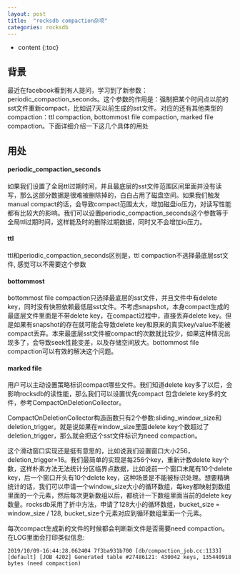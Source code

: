 ```yaml
---
layout: post
title:  "rocksdb compaction杂项"
categories: rocksdb
---
```


* content
{:toc}

## 背景
最近在facebook看到有人提问，学习到了新参数：periodic_compaction_seconds。这个参数的作用是：强制把某个时间点以前的sst文件重新compact，比如说7天以前生成的sst文件。对应的还有其他类型的compaction：ttl compaction, bottommost file compaction, marked file compaction。下面详细介绍一下这几个具体的用处

## 用处

#### periodic_compaction_seconds
如果我们设置了全局ttl过期时间，并且最底层的sst文件范围区间里面并没有读写，那么这部分数据是很难被删除掉的，白白占用了磁盘空间。如果我们触发manual compact的话，会导致compact范围太大，增加磁盘io压力，对读写性能都有比较大的影响。我们可以设置periodic_compaction_seconds这个参数等于全局ttl过期时间，这样能及时的删除过期数据，同时又不会增加io压力。

#### ttl
ttl和periodic_compaction_seconds区别是，ttl compaction不选择最底层sst文件, 感觉可以不需要这个参数

#### bottommost
bottommost file compaction只选择最底层的sst文件，并且文件中有delete key，同时没有快照依赖最低层sst文件。不考虑snapshot，本身compact生成的最底层文件里面是不带delete key，在compact过程中，直接丢弃delete key。但是如果有snapshot的存在就可能会导致delete key和原来的真实key/value不能被compact丢弃。本来最底层sst文件被compact的次数就比较少，如果这种情况出现多了，会导致seek性能变差，以及存储空间放大。bottommost file compaction可以有效的解决这个问题。

#### marked file
用户可以主动设置策略标识compact哪些文件。我们知道delete key多了以后，会影响rocksdb的读性能，那么我们可以设置优先compact 包含delete key多的文件，参考CompactOnDeletionCollector。<br/>

CompactOnDeletionCollector构造函数只有2个参数:sliding_window_size和deletion_trigger。就是说如果在window_size里面delete key个数超过了deletion_trigger，那么就会把这个sst文件标识为need compaction。<br/>

这个滑动窗口实现还是挺有意思的，比如说我们设置窗口大小256，deletion_trigger=16。我们最简单的实现是每256个key，重新计数delete key个数，这样朴素方法无法统计分区临界点数据，比如说前一个窗口末尾有10个delete key，后一个窗口开头有10个delete key，这种场景是不能被标识处理。想要精确统计的话，我们可以申请一个window_size大小的循环数组，每key都映射到数组里面的一个元素，然后每次更新数组以后，都统计一下数组里面当前的delete key数量。rocksdb采用了折中方法，申请了128大小的循环数组，bucket_size = window_size / 128, bucket_size个元素对应到循环数组里面一个元素。<br/>

每次compact生成新的文件的时候都会判断新文件是否需要need compaction。在LOG里面会打印类似信息:
```
2019/10/09-16:44:28.062404 7f3ba931b700 [db/compaction_job.cc:1133] [default] [JOB 4202] Generated table #27486121: 430042 keys, 135440918 bytes (need compaction)
```
